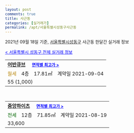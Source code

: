 ```yaml
---
layout: post
comments: true
title: 사근동
categories: [실거래가]
permalink: /apt/서울특별시성동구사근동
---
```


2021년 09월 18일 기준, <a href="/apt/서울특별시성동구">서울특별시성동구</a> 사근동 한달간 실거래 정보

<a style="color: blue;" href="/apt/서울특별시성동구">< 서울특별시 성동구 전체 실거래 정보</a>
<!---- start ---->
<table>
  <tr>
    <td colspan="4" style="font-weight: bold;"><a href="/apt/서울특별시성동구사근동어반큐브">어반큐브</a> &nbsp;&nbsp;&nbsp; <a style="color: blue; font-size: smaller;" href="/apt/서울특별시성동구사근동어반큐브">면적별 최고가 ></a></td>
  </tr>
    
  <tr>
    <td><a style="color: darkgoldenrod">월세</a></td>
    <td>4층</td>
    <td>17.81㎡</td>
    <td>계약일 2021-09-04</td>
  </tr>
  <tr>
    <td colspan="4">55 (1,000)</td>
  </tr>
    
</table>
<br>
<table>
  <tr>
    <td colspan="4" style="font-weight: bold;"><a href="/apt/서울특별시성동구사근동중앙하이츠">중앙하이츠</a> &nbsp;&nbsp;&nbsp; <a style="color: blue; font-size: smaller;" href="/apt/서울특별시성동구사근동중앙하이츠">면적별 최고가 ></a></td>
  </tr>
    
  <tr>
    <td><a style="color: darkgreen">전세</a></td>
    <td>12층</td>
    <td>71.85㎡</td>
    <td>계약일 2021-08-19</td>
  </tr>
  <tr>
    <td colspan="4">33,600</td>
  </tr>
    
</table>
<!---- end ---->
    
